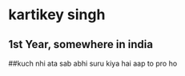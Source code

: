 # kartikey singh    

## 1st Year, somewhere in india

##kuch nhi ata sab abhi suru kiya hai aap to pro ho